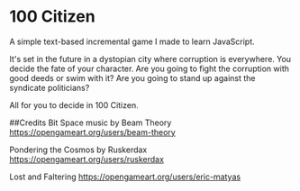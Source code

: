 # 100 Citizen
 A simple text-based incremental game I made to learn JavaScript.

It's set in the future in a dystopian city where corruption is everywhere. You decide the fate of your character. Are you going to fight the corruption with good deeds or swim with it? Are you going to stand up against the syndicate politicians?

All for you to decide in 100 Citizen.


##Credits
Bit Space music by Beam Theory
https://opengameart.org/users/beam-theory

Pondering the Cosmos by Ruskerdax
https://opengameart.org/users/ruskerdax

Lost and Faltering
https://opengameart.org/users/eric-matyas